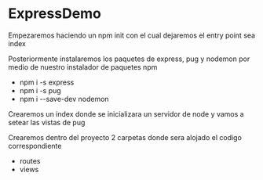 # ExpressDemo

Empezaremos haciendo un npm init con el cual dejaremos el entry point sea index 

Posteriormente instalaremos los paquetes de express, pug y nodemon por medio de nuestro instalador de paquetes npm  

  * npm i -s express
  * npm i -s pug
  * npm i --save-dev nodemon

Crearemos un index donde se inicializara un servidor de node y vamos a setear las vistas de pug 


Crearemos dentro del proyecto 2 carpetas donde sera alojado el codigo correspondiente
  * routes
  * views
